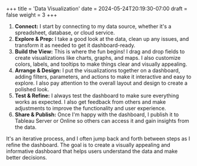 +++
title = 'Data Visualization'
date = 2024-05-24T20:19:30-07:00
draft = false
weight = 3
+++

1. **Connect:** I start by connecting to my data source, whether it's a spreadsheet, database, or cloud service.
2. **Explore & Prep:** I take a good look at the data, clean up any issues, and transform it as needed to get it dashboard-ready.
3. **Build the View:** This is where the fun begins! I drag and drop fields to create visualizations like charts, graphs, and maps. I also customize colors, labels, and tooltips to make things clear and visually appealing.
4. **Arrange & Design:** I put the visualizations together on a dashboard, adding filters, parameters, and actions to make it interactive and easy to explore. I also pay attention to the overall layout and design to create a polished look.
5. **Test & Refine:** I always test the dashboard to make sure everything works as expected. I also get feedback from others and make adjustments to improve the functionality and user experience.
6. **Share & Publish:** Once I'm happy with the dashboard, I publish it to Tableau Server or Online so others can access it and gain insights from the data.

It's an iterative process, and I often jump back and forth between steps as I refine the dashboard. The goal is to create a visually appealing and informative dashboard that helps users understand the data and make better decisions.
